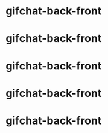 # gifchat-back-front
# gifchat-back-front
# gifchat-back-front
# gifchat-back-front
# gifchat-back-front
